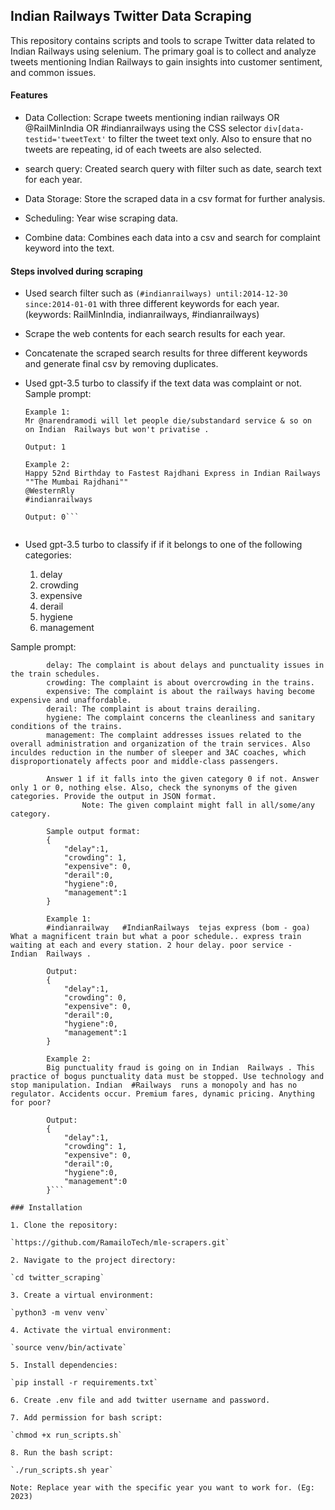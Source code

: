 ## Indian Railways Twitter Data Scraping

This repository contains scripts and tools to scrape Twitter data related to Indian Railways using selenium. The primary goal is to collect and analyze tweets mentioning Indian Railways to gain insights into customer sentiment,  and common issues.

#### Features

* Data Collection: Scrape tweets mentioning indian railways OR @RailMinIndia OR #indianrailways using the CSS selector `div[data-testid='tweetText'` to filter the tweet text only. Also to ensure that no tweets are repeating, id of each tweets are also selected.

* search query: Created search query with filter such as date, search text for each year.

* Data Storage: Store the scraped data in a csv format for further analysis.

* Scheduling: Year wise scraping data.

* Combine data: Combines each data into a csv and search for complaint keyword into the text.


#### Steps involved during scraping

* Used search filter such as `(#indianrailways) until:2014-12-30 since:2014-01-01` with three different keywords for each year. (keywords: RailMinIndia, indianrailways, #indianrailways)

* Scrape the web contents for each search results for each year.

* Concatenate the scraped search results for three different keywords and generate final csv by removing duplicates.

* Used gpt-3.5 turbo to classify if the text data was complaint or not.
    Sample prompt:
    ```Is the following text describing a complaint about indian railway services. Answer 1 if true and 0 if not. Answer only 1 or 0, nothing else.
    Example 1:
    Mr @narendramodi will let people die/substandard service & so on  on Indian  Railways but won't privatise .

    Output: 1
    
    Example 2:
    Happy 52nd Birthday to Fastest Rajdhani Express in Indian Railways ""The Mumbai Rajdhani"" 
    @WesternRly
    #indianrailways
    
    Output: 0```


* Used gpt-3.5 turbo to classify if if it belongs to one of the following categories:
    1. delay
    2. crowding
    3. expensive
    4. derail
    5. hygiene
    6. management

Sample prompt:

```You are a multi-class classification model. You will be given a complaint about services in the railways. Classify the given compaint into the             following four categories:
        delay: The complaint is about delays and punctuality issues in the train schedules.
        crowding: The complaint is about overcrowding in the trains. 
        expensive: The complaint is about the railways having become expensive and unaffordable. 
        derail: The complaint is about trains derailing. 
        hygiene: The complaint concerns the cleanliness and sanitary conditions of the trains.
        management: The complaint addresses issues related to the overall administration and organization of the train services. Also inculdes reduction in the number of sleeper and 3AC coaches, which disproportionately affects poor and middle-class passengers.
 
        Answer 1 if it falls into the given category 0 if not. Answer only 1 or 0, nothing else. Also, check the synonyms of the given categories. Provide the output in JSON format.
                Note: The given complaint might fall in all/some/any category.

        Sample output format:
        {
            "delay":1,
            "crowding": 1,
            "expensive": 0,
            "derail":0,
            "hygiene":0,
            "management":1
        }

        Example 1:
        #indianrailway   #IndianRailways  tejas express (bom - goa) What a magnificent train but what a poor schedule.. express train waiting at each and every station. 2 hour delay. poor service - Indian  Railways .

        Output:
        {
            "delay":1,
            "crowding": 0,
            "expensive": 0,
            "derail":0,
            "hygiene":0,
            "management":1
        }

        Example 2:
        Big punctuality fraud is going on in Indian  Railways . This practice of bogus punctuality data must be stopped. Use technology and stop manipulation. Indian  #Railways  runs a monopoly and has no regulator. Accidents occur. Premium fares, dynamic pricing. Anything for poor?

        Output:
        {
            "delay":1,
            "crowding": 1,
            "expensive": 0,
            "derail":0,
            "hygiene":0,
            "management":0
        }```

### Installation

1. Clone the repository:

`https://github.com/RamailoTech/mle-scrapers.git`

2. Navigate to the project directory:

`cd twitter_scraping`

3. Create a virtual environment:

`python3 -m venv venv`

4. Activate the virtual environment:

`source venv/bin/activate`

5. Install dependencies:

`pip install -r requirements.txt`

6. Create .env file and add twitter username and password.

7. Add permission for bash script:

`chmod +x run_scripts.sh`

8. Run the bash script:

`./run_scripts.sh year`

Note: Replace year with the specific year you want to work for. (Eg: 2023)



